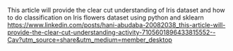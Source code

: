 This article will provide the clear cut understanding of Iris dataset and how to do classification on Iris flowers dataset using python and sklearn
https://www.linkedin.com/posts/hani-abudaba-20082038_this-article-will-provide-the-clear-cut-understanding-activity-7105601896433815552--Cav?utm_source=share&utm_medium=member_desktop
